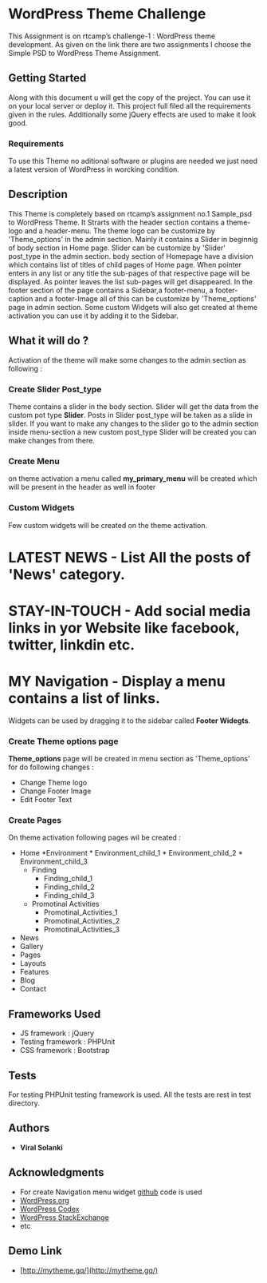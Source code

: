 # WordPress Theme Challenge

This Assignment is on rtcamp’s challenge-1 : WordPress theme development. As given on the link there are two assignments I choose the Simple PSD to WordPress Theme Assignment.

## Getting Started

Along with this document u will get the copy of the project. You can use it on your local server or deploy it. This project full filed all the requirements given in the rules. Additionally some jQuery effects are used to make it look good.

### Requirements

To use this Theme no aditional software or plugins are needed we just need a latest version of WordPress in worcking condition.

## Description

This Theme is completely based on rtcamp’s assignment no.1 Sample_psd to WordPress Theme. It Strarts with the header section contains a theme-logo and a header-menu. The theme logo can be customize by 'Theme_options' in the admin section. Mainly it contains a Slider in beginnig of body section in Home page. Slider can be customize by 'Slider' post_type
in the admin section. body section of Homepage have a division which contains list of titles of child pages of Home page. When pointer enters in any list or any title the sub-pages of that respective page will be displayed. As pointer 
leaves the list sub-pages will get disappeared. In the footer section of the page contains a Sidebar,a footer-menu, a footer-caption and a footer-Image all of this can be customize by 'Theme_options'
page in admin section. Some custom Widgets will also get created at theme activation you can use it by adding it to the Sidebar.    
  
## What it will do ?

Activation of the theme will make some changes to the admin section as following :

### Create Slider Post_type

Theme contains a slider in the body section. Slider will get the data from the custom pot type **Slider**. Posts in Slider post_type will be taken as a slide in slider. 
If you want to make any changes to the slider go to the admin section inside menu-section a new custom post_type Slider will be created you can make changes from there. 

### Create Menu

on theme activation a menu called **my_primary_menu** will be created which will be present in the header as well in footer 

### Custom Widgets

Few custom widgets will be created on the theme activation.

# LATEST NEWS - List All the posts of 'News' category.
# STAY-IN-TOUCH - Add social media links in yor Website like facebook, twitter, linkdin etc.
# MY Navigation - Display a menu contains a list of links.

Widgets can be used by dragging it to the sidebar called **Footer Widegts**.

### Create Theme options page

**Theme_options** page will be created in menu section as 'Theme_options' for do following changes :

* Change Theme logo
* Change Footer Image
* Edit Footer Text

### Create Pages

On theme activation following pages wil be created :

* Home
	*Environment
	   * Environment_child_1
	   * Environment_child_2
	   * Environment_child_3
	* Finding	
	   * Finding_child_1
	   * Finding_child_2
	   * Finding_child_3
	* Promotinal Activities	
	   * Promotinal_Activities_1
	   * Promotinal_Activities_2
	   * Promotinal_Activities_3
* News
* Gallery 
* Pages
* Layouts
* Features
* Blog
* Contact

## Frameworks Used

* JS framework : jQuery
* Testing framework : PHPUnit
* CSS framework : Bootstrap

## Tests

For testing PHPUnit testing framework is used. All the tests are rest in test directory.

## Authors

* **Viral Solanki** 

## Acknowledgments

* For create Navigation menu widget [github](https://github.com/markjaquith/WordPress/blob/master/wp-includes/widgets/class-wp-nav-menu-widget.php) code is used
* [WordPress.org](https://wordpress.org)
* [WordPress Codex](https://codex.wordpress.org)
* [WordPress StackExchange](https://codex.wordpress.stackexchange.com)
* etc

## Demo Link

* [http://mytheme.gq/](http://mytheme.gq/)